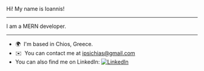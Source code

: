 Hi! My name is Ioannis!

--------------------

I am a MERN developer.

--------------------

* 🌍  I'm based in Chios, Greece.
* ✉️  You can contact me at [ipsichias@gmail.com](mailto:ipsichias@gmail.com)
* You can also find me on LinkedIn: <a href="https://www.linkedin.com/in/ioannis-psychias/" target="_blank" rel="noopener noreferrer"><img src="https://img.shields.io/badge/-LinkedIn-0077B5?style=flat-square&logo=linkedin&logoColor=white" alt="LinkedIn"></a>




